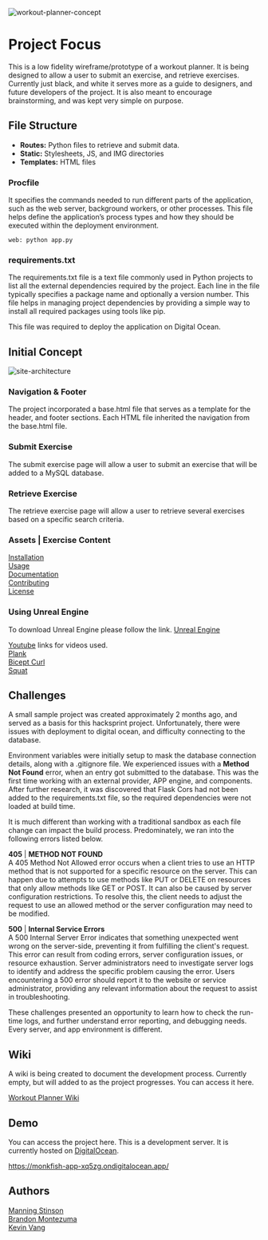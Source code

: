 
![workout-planner-concept](https://github.com/manningstinson/workout-planner/assets/104523090/05b6a497-c456-47f0-a7ea-10e057dd5023)

# Project Focus
This is a low fidelity wireframe/prototype of a workout planner.  It is being designed to allow a user to submit an exercise, and retrieve exercises. Currently just black, and white it serves more as a guide to designers, and future developers of the project.  It is also meant to encourage brainstorming, and was kept very simple on purpose.  

## File Structure
- **Routes:** Python files to retrieve and submit data.
- **Static:** Stylesheets, JS, and IMG directories
- **Templates:** HTML files

### Procfile
It specifies the commands needed to run different parts of the application, such as the web server, background workers, or other processes. This file helps define the application’s process types and how they should be executed within the deployment environment.

`web: python app.py`

### requirements.txt
The requirements.txt file is a text file commonly used in Python projects to list all the external dependencies required by the project. Each line in the file typically specifies a package name and optionally a version number. This file helps in managing project dependencies by providing a simple way to install all required packages using tools like pip.

This file was required to deploy the application on Digital Ocean. 

## Initial Concept
![site-architecture](https://github.com/manningstinson/workout-planner/assets/104523090/6fd7c4f5-c16a-438c-80b7-ee02db0fe40f)

### Navigation & Footer
The project incorporated a base.html file that serves as a template for the header, and footer sections. Each HTML file inherited the navigation from the base.html file. 

### Submit Exercise
The submit exercise page will allow a user to submit an exercise that will be added to a MySQL database. 

### Retrieve Exercise 
The retrieve exercise page will allow a user to retrieve several exercises based on a specific search criteria.

### Assets | Exercise Content 
[Installation](#installation)<br>
[Usage](#usage)<br>
[Documentation](#documentation)<br>
[Contributing](#contributing)<br>
[License](#license)<br>

### Using Unreal Engine

To download Unreal Engine please follow the link.
[Unreal Engine](https://www.unrealengine.com/en-US/free-download/game-development-engine?utm_source=BingSearch&utm_medium=PaidSearch&utm_campaign=pr*UE_sp*UnrealEngine_an*Internal_ct*Google_cn*GameEngine-US_ta*Keywords_pl*LinkClicks_co*US&utm_id=1311718477789983&utm_term=game%20engine&utm_content=554622408&utm_creative=81982458167678)

[Youtube](https://www.youtube.com/) links for videos used.\
[Plank](https://youtu.be/xtnempgJM_U)\
[Bicept Curl](https://youtu.be/NrVe2ZAsSj8)\
[Squat](https://youtu.be/Z80l3gt0dNk)

## Challenges
A small sample project was created approximately 2 months ago, and served as a basis for this hacksprint project.  Unfortunately, there were issues with deployment to digital ocean, and difficulty connecting to the database. 

Environment variables were initially setup to mask the database connection details, along with a .gitignore file.  We experienced issues with a **Method Not Found** error, when an entry got submitted to the database.  This was the first time working with an external provider, APP engine, and components. After further research, it was discovered that Flask Cors had not been added to the requirements.txt file, so the required dependencies were not loaded at build time. 

It is much different than working with a traditional sandbox as each file change can impact the build process. Predominately, we ran into the following errors listed below. 

**405** | **METHOD NOT FOUND** <br>
A 405 Method Not Allowed error occurs when a client tries to use an HTTP method that is not supported for a specific resource on the server. This can happen due to attempts to use methods like PUT or DELETE on resources that only allow methods like GET or POST. It can also be caused by server configuration restrictions. To resolve this, the client needs to adjust the request to use an allowed method or the server configuration may need to be modified.

**500**  | **Internal Service Errors** <br>
A 500 Internal Server Error indicates that something unexpected went wrong on the server-side, preventing it from fulfilling the client's request. This error can result from coding errors, server configuration issues, or resource exhaustion. Server administrators need to investigate server logs to identify and address the specific problem causing the error. Users encountering a 500 error should report it to the website or service administrator, providing any relevant information about the request to assist in troubleshooting.

These challenges presented an opportunity to learn how to check the run-time logs, and further understand error reporting, and debugging needs.  Every server, and app environment is different.

## Wiki
A wiki is being created to document the development process.  Currently empty, but will added to as the project progresses.
You can access it here.

[Workout Planner Wiki](https://github.com/manningstinson/workout-planner/wiki) 

## Demo
You can access the project here.  This is a development server. It is currently hosted on [DigitalOcean](https://www.digitalocean.com/).

https://monkfish-app-xq5zg.ondigitalocean.app/

## Authors
[Manning Stinson](https://github.com/manningstinson) <br>
[Brandon Montezuma](https://github.com/bmontezuma) <br>
[Kevin Vang](https://github.com/kvang2)
